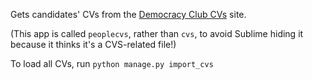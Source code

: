 Gets candidates' CVs from the [Democracy Club CVs](http://cv.democracyclub.org.uk/) site.

(This app is called `peoplecvs`, rather than `cvs`, to avoid Sublime hiding it because it thinks it's a CVS-related file!)

To load all CVs, run `python manage.py import_cvs`
